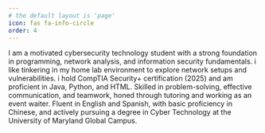 ```yaml
---
# the default layout is 'page'
icon: fas fa-info-circle
order: 4
---
```




I am a motivated cybersecurity technology student with a strong foundation
in programming, network analysis, and information security fundamentals. i
like tinkering in my home lab environment to explore network setups and
vulnerabilities. i hold CompTIA Security+ certification (2025) and am
proficient in Java, Python, and HTML. Skilled in problem-solving, effective
communication, and teamwork, honed through tutoring and working as an
event waiter. Fluent in English and Spanish, with basic proficiency in
Chinese, and actively pursuing a degree in Cyber Technology at the
University of Maryland Global Campus.
